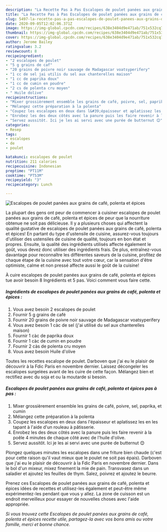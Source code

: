 ```yaml
---
description: "La Recette Pas à Pas Escalopes de poulet panées aux grains de café, polenta et épices"
title: "La Recette Pas à Pas Escalopes de poulet panées aux grains de café, polenta et épices"
slug: 5497-la-recette-pas-a-pas-escalopes-de-poulet-panees-aux-grains-de-cafe-polenta-et-epices
date: 2020-09-05T12:02:06.371Z
image: https://img-global.cpcdn.com/recipes/638e3404d9e471ab/751x532cq70/escalopes-de-poulet-panees-aux-grains-de-cafe-polenta-et-epices-photo-principale-de-la-recette.jpg
thumbnail: https://img-global.cpcdn.com/recipes/638e3404d9e471ab/751x532cq70/escalopes-de-poulet-panees-aux-grains-de-cafe-polenta-et-epices-photo-principale-de-la-recette.jpg
cover: https://img-global.cpcdn.com/recipes/638e3404d9e471ab/751x532cq70/escalopes-de-poulet-panees-aux-grains-de-cafe-polenta-et-epices-photo-principale-de-la-recette.jpg
author: Jerome Bailey
ratingvalue: 3.2
reviewcount: 8
recipeingredient:
- "2 escalopes de poulet"
- "5 g grains de caf"
- "20 grains de poivre noir sauvage de Madagascar voatsyperifery"
- "1 cc de sel jai utilis du sel aux chanterelles maison"
- "1 cc de paprika doux"
- "1 cc de cumin en poudre"
- "2 cs de polenta cru moyen"
- " Huile dolive"
recipeinstructions:
- "Mixer grossièrement ensemble les grains de café, poivre, sel, paprika, et cumin"
- "Mélangez cette préparation à la polenta"
- "Coupez les escalopes en deux dans l&#39;épaisseur et aplatissez les en les tapant à l&#39;aide d&#39;un rouleau à pâtisserie."
- "Enrobez les des deux côtés avec la panure puis les faire revenir à la poêle 4 minutes de chaque côté avec de l&#39;huile d&#39;olive."
- "Servez aussitôt. Ici je les ai servi avec une purée de butternut 😊"
categories:
- Resep
tags:
- escalopes
- de
- poulet

katakunci: escalopes de poulet 
nutrition: 211 calories
recipecuisine: Indonesian
preptime: "PT11M"
cooktime: "PT53M"
recipeyield: "3"
recipecategory: Lunch

---
```



![Escalopes de poulet panées aux grains de café, polenta et épices](https://img-global.cpcdn.com/recipes/638e3404d9e471ab/751x532cq70/escalopes-de-poulet-panees-aux-grains-de-cafe-polenta-et-epices-photo-principale-de-la-recette.jpg)

La plupart des gens ont peur de commencer à cuisiner escalopes de poulet panées aux grains de café, polenta et épices de peur que la nourriture obtenue ne soit pas délicieuse. Il y a plusieurs choses qui affectent la qualité gustative de escalopes de poulet panées aux grains de café, polenta et épices! En partant du type d'ustensile de cuisine, assurez-vous toujours d'utiliser des ustensiles de cuisine de qualité, toujours en bon état et propres. Ensuite, la qualité des ingrédients utilisés affecte également le goût, vous devez donc utiliser des ingrédients frais. De plus, entraînez-vous davantage pour reconnaître les différentes saveurs de la cuisine, profitez de chaque étape de la cuisine avec tout votre cœur, car la sensation d'être optimiste, calme et non pressé affecte aussi le goût de la cuisine!

<!--inarticleads1-->

À cuire escalopes de poulet panées aux grains de café, polenta et épices tue avoir besoin 8 Ingrédients et 5 pas. Voici comment vous faire cette.

##### Ingrédients de escalopes de poulet panées aux grains de café, polenta et épices :

1. Vous avez besoin 2 escalopes de poulet
1. Fournir 5 g grains de café
1. Fournir 20 grains de poivre noir sauvage de Madagascar voatsyperifery
1. Vous avez besoin 1 càc de sel (j&#39;ai utilisé du sel aux chanterelles maison)
1. Fournir 1 càc de paprika doux
1. Fournir 1 càc de cumin en poudre
1. Fournir 2 càs de polenta cru moyen
1. Vous avez besoin  Huile d&#39;olive


Toutes les recettes escalope de poulet. Darboven que j&#39;ai eu le plaisir de découvrir à la Fdic Paris en novembre dernier. Laissez décongeler les escalopes surgelées avant de les cuire de cette façon. Mélangez bien et rectifiez avec du soja et ou la moutarde si besoin. 

<!--inarticleads2-->

##### Escalopes de poulet panées aux grains de café, polenta et épices pas à pas :

1. Mixer grossièrement ensemble les grains de café, poivre, sel, paprika, et cumin
1. Mélangez cette préparation à la polenta
1. Coupez les escalopes en deux dans l&#39;épaisseur et aplatissez les en les tapant à l&#39;aide d&#39;un rouleau à pâtisserie.
1. Enrobez les des deux côtés avec la panure puis les faire revenir à la poêle 4 minutes de chaque côté avec de l&#39;huile d&#39;olive.
1. Servez aussitôt. Ici je les ai servi avec une purée de butternut 😊


Plongez quelques minutes les escalopes dans une friture bien chaude (c&#39;est pour cette raison qu&#39;il vaut mieux que le poulet ne soit pas épais). Darboven que j&#39;ai eu le plaisir de découvrir à la Fdic Paris en novembre dernier. Dans le bol d&#39;un mixeur, mixez finement la mie de pain. Transvasez dans un saladier et ajoutez les feuilles de thym. Salez, poivrez et ajoutez le beurre. 

<!--inarticleads1-->

<p>
Prenez ces Escalopes de poulet panées aux grains de café, polenta et épices idées de recettes et utilisez-les également et peut-être même expérimentez-les pendant que vous y allez. La zone de cuisson est un endroit merveilleux pour essayer de nouvelles choses avec l'aide appropriée.
</p>

<p>
<i>Si vous trouvez cette Escalopes de poulet panées aux grains de café, polenta et épices recette utile, partagez-la avec vos bons amis ou votre famille, merci et bonne chance.</i>
</p>

